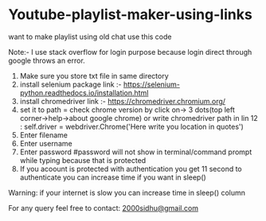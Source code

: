 # Youtube-playlist-maker-using-links
want to make playlist using old chat use this code

Note:- I use stack overflow for login purpose because login direct through google throws an error.

1. Make sure you store txt file in same directory
2. install selenium package
   link :- https://selenium-python.readthedocs.io/installation.html
3. install chromedriver
   link :- https://chromedriver.chromium.org/
4. set it to path = check chrome version by click on->  3 dots(top left corner->help->about google chrome)
                   or 
    write chromedriver path in lin 12 :       self.driver = webdriver.Chrome('Here write you location in quotes')
5. Enter filename
6. Enter username
7. Enter password  #password will not show in terminal/command prompt while typing because that is protected
8. If you acoount is protected with authentication you get 11 second to authenticate
    you can increase time if you want in 
    sleep()


Warning:
if your internet is slow you can increase time in
sleep()
column

For any query feel free to contact:
2000sidhu@gmail.com
